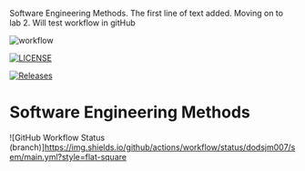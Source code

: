 Software Engineering Methods. The first line of text added.
Moving on to lab 2. Will test workflow in gitHub

![workflow](https://github.com/dodsjm007/sem/actions/workflows/main.yml/badge.svg)

[![LICENSE](https://img.shields.io/github/license/dodsjm007/sem.svg?style=flat-square)](https://github.com/<dodsjm007>/sem/blob/master/LICENSE)

[![Releases](https://img.shields.io/github/release/dodsjm007/sem/all.svg?style=flat-square)](https://github.com/dodsjm007/sem/releases)

# Software Engineering Methods
![GitHub Workflow Status (branch)]https://img.shields.io/github/actions/workflow/status/dodsjm007/sem/main.yml?style=flat-square

